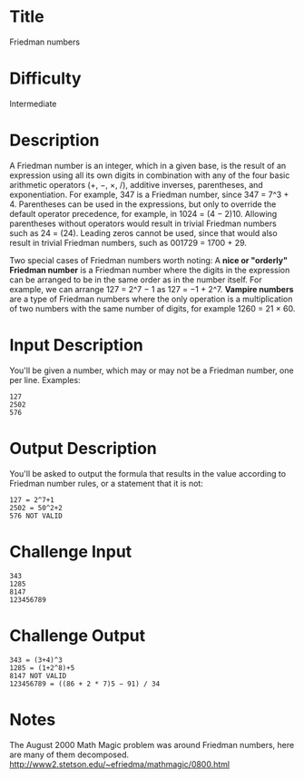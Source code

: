 # Title

Friedman numbers

# Difficulty

Intermediate

# Description

A Friedman number is an integer, which in a given base, is the result of an expression using all its own digits in combination with any of the four basic arithmetic operators (+, −, ×, /), additive inverses, parentheses, and exponentiation. For example, 347 is a Friedman number, since 347 = 7^3 + 4. Parentheses can be used in the expressions, but only to override the default operator precedence, for example, in 1024 = (4 − 2)10. Allowing parentheses without operators would result in trivial Friedman numbers such as 24 = (24). Leading zeros cannot be used, since that would also result in trivial Friedman numbers, such as 001729 = 1700 + 29.

Two special cases of Friedman numbers worth noting: A **nice or "orderly" Friedman number** is a Friedman number where the digits in the expression can be arranged to be in the same order as in the number itself. For example, we can arrange 127 = 2^7 − 1 as 127 = −1 + 2^7. **Vampire numbers** are a type of Friedman numbers where the only operation is a multiplication of two numbers with the same number of digits, for example 1260 = 21 × 60.

# Input Description

You'll be given a number, which may or may not be a Friedman number, one per line. Examples:

    127
    2502
    576

# Output Description

You'll be asked to output the formula that results in the value according to Friedman number rules, or a statement that it is not:

    127 = 2^7+1
    2502 = 50^2+2
    576 NOT VALID

# Challenge Input

    343
    1285
    8147
    123456789

# Challenge Output

    343 = (3+4)^3
    1285 = (1+2^8)+5
    8147 NOT VALID
    123456789 = ((86 + 2 * 7)5 − 91) / 34

# Notes 

The August 2000 Math Magic problem was around Friedman numbers, here are many of them decomposed. http://www2.stetson.edu/~efriedma/mathmagic/0800.html

